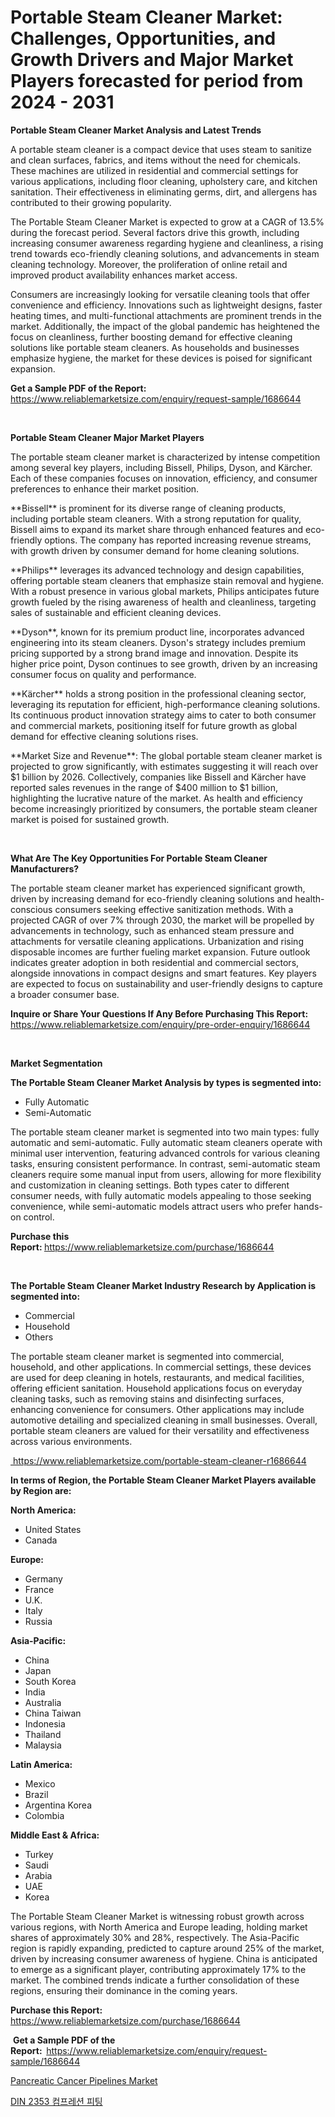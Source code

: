 <p><h1>Portable Steam Cleaner Market: Challenges, Opportunities, and Growth Drivers and Major Market Players forecasted for period from 2024 - 2031</h1></p><p><strong>Portable Steam Cleaner Market Analysis and Latest Trends</strong></p>
<p><p>A portable steam cleaner is a compact device that uses steam to sanitize and clean surfaces, fabrics, and items without the need for chemicals. These machines are utilized in residential and commercial settings for various applications, including floor cleaning, upholstery care, and kitchen sanitation. Their effectiveness in eliminating germs, dirt, and allergens has contributed to their growing popularity.</p><p>The Portable Steam Cleaner Market is expected to grow at a CAGR of 13.5% during the forecast period. Several factors drive this growth, including increasing consumer awareness regarding hygiene and cleanliness, a rising trend towards eco-friendly cleaning solutions, and advancements in steam cleaning technology. Moreover, the proliferation of online retail and improved product availability enhances market access. </p><p>Consumers are increasingly looking for versatile cleaning tools that offer convenience and efficiency. Innovations such as lightweight designs, faster heating times, and multi-functional attachments are prominent trends in the market. Additionally, the impact of the global pandemic has heightened the focus on cleanliness, further boosting demand for effective cleaning solutions like portable steam cleaners. As households and businesses emphasize hygiene, the market for these devices is poised for significant expansion.</p></p>
<p><strong>Get a Sample PDF of the Report:&nbsp;</strong> <a href="https://www.reliablemarketsize.com/enquiry/request-sample/1686644?utm_campaign=1103&utm_medium=2&utm_source=Github&utm_content=ia&utm_term=31122024&utm_id=portable-steam-cleaner">https://www.reliablemarketsize.com/enquiry/request-sample/1686644</a></p>
<p>&nbsp;</p>
<p><strong>Portable Steam Cleaner Major Market Players</strong></p>
<p><p>The portable steam cleaner market is characterized by intense competition among several key players, including Bissell, Philips, Dyson, and Kärcher. Each of these companies focuses on innovation, efficiency, and consumer preferences to enhance their market position.</p><p>**Bissell** is prominent for its diverse range of cleaning products, including portable steam cleaners. With a strong reputation for quality, Bissell aims to expand its market share through enhanced features and eco-friendly options. The company has reported increasing revenue streams, with growth driven by consumer demand for home cleaning solutions.</p><p>**Philips** leverages its advanced technology and design capabilities, offering portable steam cleaners that emphasize stain removal and hygiene. With a robust presence in various global markets, Philips anticipates future growth fueled by the rising awareness of health and cleanliness, targeting sales of sustainable and efficient cleaning devices.</p><p>**Dyson**, known for its premium product line, incorporates advanced engineering into its steam cleaners. Dyson's strategy includes premium pricing supported by a strong brand image and innovation. Despite its higher price point, Dyson continues to see growth, driven by an increasing consumer focus on quality and performance.</p><p>**Kärcher** holds a strong position in the professional cleaning sector, leveraging its reputation for efficient, high-performance cleaning solutions. Its continuous product innovation strategy aims to cater to both consumer and commercial markets, positioning itself for future growth as global demand for effective cleaning solutions rises.</p><p>**Market Size and Revenue**: The global portable steam cleaner market is projected to grow significantly, with estimates suggesting it will reach over $1 billion by 2026. Collectively, companies like Bissell and Kärcher have reported sales revenues in the range of $400 million to $1 billion, highlighting the lucrative nature of the market. As health and efficiency become increasingly prioritized by consumers, the portable steam cleaner market is poised for sustained growth.</p></p>
<p>&nbsp;</p>
<p><strong>What Are The Key Opportunities For Portable Steam Cleaner Manufacturers?</strong></p>
<p><p>The portable steam cleaner market has experienced significant growth, driven by increasing demand for eco-friendly cleaning solutions and health-conscious consumers seeking effective sanitization methods. With a projected CAGR of over 7% through 2030, the market will be propelled by advancements in technology, such as enhanced steam pressure and attachments for versatile cleaning applications. Urbanization and rising disposable incomes are further fueling market expansion. Future outlook indicates greater adoption in both residential and commercial sectors, alongside innovations in compact designs and smart features. Key players are expected to focus on sustainability and user-friendly designs to capture a broader consumer base.</p></p>
<p><strong>Inquire or Share Your Questions If Any Before Purchasing This Report:</strong> <a href="https://www.reliablemarketsize.com/enquiry/pre-order-enquiry/1686644?utm_campaign=1103&utm_medium=2&utm_source=Github&utm_content=ia&utm_term=31122024&utm_id=portable-steam-cleaner">https://www.reliablemarketsize.com/enquiry/pre-order-enquiry/1686644</a></p>
<p>&nbsp;</p>
<p><strong>Market Segmentation</strong></p>
<p><strong>The Portable Steam Cleaner Market Analysis by types is segmented into:</strong></p>
<p><ul><li>Fully Automatic</li><li>Semi-Automatic</li></ul></p>
<p><p>The portable steam cleaner market is segmented into two main types: fully automatic and semi-automatic. Fully automatic steam cleaners operate with minimal user intervention, featuring advanced controls for various cleaning tasks, ensuring consistent performance. In contrast, semi-automatic steam cleaners require some manual input from users, allowing for more flexibility and customization in cleaning settings. Both types cater to different consumer needs, with fully automatic models appealing to those seeking convenience, while semi-automatic models attract users who prefer hands-on control.</p></p>
<p><strong>Purchase this Report:&nbsp;</strong><a href="https://www.reliablemarketsize.com/purchase/1686644?utm_campaign=1103&utm_medium=2&utm_source=Github&utm_content=ia&utm_term=31122024&utm_id=portable-steam-cleaner">https://www.reliablemarketsize.com/purchase/1686644</a></p>
<p>&nbsp;</p>
<p><strong>The Portable Steam Cleaner Market Industry Research by Application is segmented into:</strong></p>
<p><ul><li>Commercial</li><li>Household</li><li>Others</li></ul></p>
<p><p>The portable steam cleaner market is segmented into commercial, household, and other applications. In commercial settings, these devices are used for deep cleaning in hotels, restaurants, and medical facilities, offering efficient sanitation. Household applications focus on everyday cleaning tasks, such as removing stains and disinfecting surfaces, enhancing convenience for consumers. Other applications may include automotive detailing and specialized cleaning in small businesses. Overall, portable steam cleaners are valued for their versatility and effectiveness across various environments.</p></p>
<p><a href="https://www.reliablemarketsize.com/portable-steam-cleaner-r1686644?utm_campaign=1103&utm_medium=2&utm_source=Github&utm_content=ia&utm_term=31122024&utm_id=portable-steam-cleaner">&nbsp;https://www.reliablemarketsize.com/portable-steam-cleaner-r1686644</a></p>
<p><strong>In terms of Region, the Portable Steam Cleaner Market Players available by Region are:</strong></p>
<p>
    <p> <strong> North America: </strong>
        <ul>
            <li>United States</li>
            <li>Canada</li>
        </ul>
        </p> 
    <p> <strong> Europe: </strong>
        <ul>
            <li>Germany</li>
            <li>France</li>
            <li>U.K.</li>
            <li>Italy</li>
            <li>Russia</li>
        </ul>
        </p> 
    <p> <strong> Asia-Pacific: </strong>
        <ul>
            <li>China</li>
            <li>Japan</li>
            <li>South Korea</li>
            <li>India</li>
            <li>Australia</li>
            <li>China Taiwan</li>
            <li>Indonesia</li>
            <li>Thailand</li>
            <li>Malaysia</li>
        </ul>
        </p> 
    <p> <strong> Latin America: </strong>
        <ul>
            <li>Mexico</li>
            <li>Brazil</li>
            <li>Argentina Korea</li>
            <li>Colombia</li>
        </ul>
        </p> 
    <p> <strong> Middle East & Africa: </strong>
        <ul>
            <li>Turkey</li>
            <li>Saudi</li>
            <li>Arabia</li>
            <li>UAE</li>
            <li>Korea</li>
        </ul>
    </p>
    </p>
<p><p>The Portable Steam Cleaner Market is witnessing robust growth across various regions, with North America and Europe leading, holding market shares of approximately 30% and 28%, respectively. The Asia-Pacific region is rapidly expanding, predicted to capture around 25% of the market, driven by increasing consumer awareness of hygiene. China is anticipated to emerge as a significant player, contributing approximately 17% to the market. The combined trends indicate a further consolidation of these regions, ensuring their dominance in the coming years.</p></p>
<p><strong>Purchase this Report: </strong><a href="https://www.reliablemarketsize.com/purchase/1686644?utm_campaign=1103&utm_medium=2&utm_source=Github&utm_content=ia&utm_term=31122024&utm_id=portable-steam-cleaner">https://www.reliablemarketsize.com/purchase/1686644</a></p>
<p>&nbsp;<strong>Get a Sample PDF of the Report:&nbsp;&nbsp;</strong><a href="https://www.reliablemarketsize.com/enquiry/request-sample/1686644?utm_campaign=1103&utm_medium=2&utm_source=Github&utm_content=ia&utm_term=31122024&utm_id=portable-steam-cleaner">https://www.reliablemarketsize.com/enquiry/request-sample/1686644</a></p>
<p><strong></strong></p>
<p><p><a href="https://github.com/gdfhhhj/Market-Research-Report-List-7/blob/main/pancreatic-cancer-pipelines-market.md?utm_campaign=1103&utm_medium=2&utm_source=Github&utm_content=ia&utm_term=31122024&utm_id=portable-steam-cleaner">Pancreatic Cancer Pipelines Market</a></p><p><a href="https://github.com/sougarounis/Market-Research-Report-List-6/blob/main/220220629681.md?utm_campaign=1103&utm_medium=2&utm_source=Github&utm_content=ia&utm_term=31122024&utm_id=portable-steam-cleaner">DIN 2353 컴프레션 피팅</a></p></p>